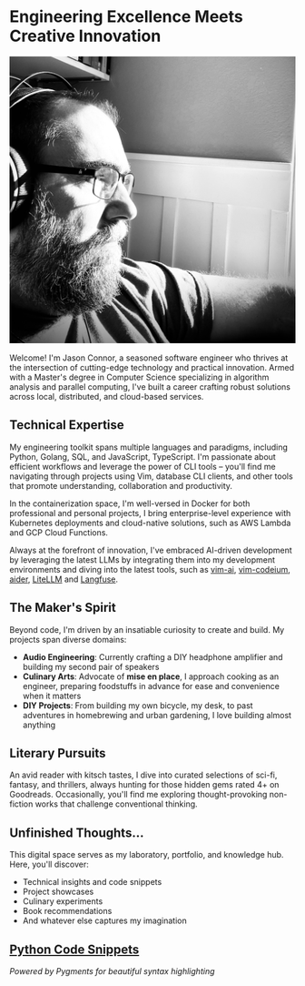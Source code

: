 # Engineering Excellence Meets Creative Innovation

![Profile Image](assets/profile.jpg)

Welcome! I'm Jason Connor, a seasoned software engineer who thrives at the intersection of cutting-edge technology and practical innovation. Armed with a Master's degree in Computer Science specializing in algorithm analysis and parallel computing, I've built a career crafting robust solutions across local, distributed, and cloud-based services.

## Technical Expertise

My engineering toolkit spans multiple languages and paradigms, including Python, Golang, SQL, and JavaScript, TypeScript. I'm passionate about efficient workflows and leverage the power of CLI tools – you'll find me navigating through projects using Vim, database CLI clients, and other tools that promote understanding, collaboration and productivity.

In the containerization space, I'm well-versed in Docker for both professional and personal projects, I bring enterprise-level experience with Kubernetes deployments and cloud-native solutions, such as AWS Lambda and GCP Cloud Functions.

Always at the forefront of innovation, I've embraced AI-driven development by leveraging the latest LLMs by integrating them into my development environments and diving into the latest tools, such as [vim-ai](https://github.com/madox2/vim-ai), [vim-codeium](https://github.com/Exafunction/codeium.vim), [aider](https://aider.chat), [LiteLLM](https://www.litellm.ai) and [Langfuse](https://langfuse.com).

## The Maker's Spirit

Beyond code, I'm driven by an insatiable curiosity to create and build. My projects span diverse domains:

- **Audio Engineering**: Currently crafting a DIY headphone amplifier and building my second pair of speakers
- **Culinary Arts**: Advocate of **mise en place**, I approach cooking as an engineer, preparing foodstuffs in advance for ease and convenience when it matters
- **DIY Projects**: From building my own bicycle, my desk, to past adventures in homebrewing and urban gardening, I love building almost anything

## Literary Pursuits

An avid reader with kitsch tastes, I dive into curated selections of sci-fi, fantasy, and thrillers, always hunting for those hidden gems rated 4+ on Goodreads. Occasionally, you'll find me exploring thought-provoking non-fiction works that challenge conventional thinking.

## Unfinished Thoughts...

This digital space serves as my laboratory, portfolio, and knowledge hub. Here, you'll discover:
- Technical insights and code snippets
- Project showcases
- Culinary experiments
- Book recommendations
- And whatever else captures my imagination

## [Python Code Snippets](python.md)

*Powered by Pygments for beautiful syntax highlighting*
